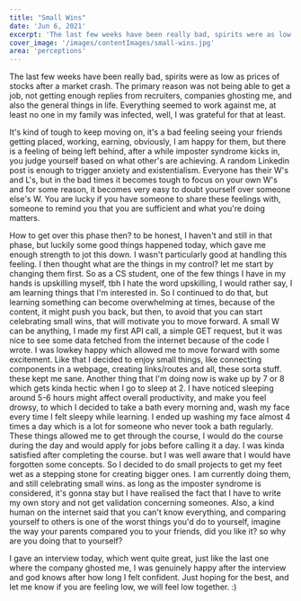 ```yaml
---
title: "Small Wins"
date: 'Jun 6, 2021'
excerpt: 'The last few weeks have been really bad, spirits were as low as...'
cover_image: '/images/contentImages/small-wins.jpg'
area: 'perceptions'
---
```


The last few weeks have been really bad, spirits were as low as prices of stocks after a market crash. The primary reason was not being able to get a job, not getting enough replies from recruiters, companies ghosting me, and also the general things in life. Everything seemed to work against me, at least no one in my family was infected, well, I was grateful for that at least.

It's kind of tough to keep moving on, it's a bad feeling seeing your friends getting placed, working, earning, obviously, I am happy for them, but there is a feeling of being left behind, after a while imposter syndrome kicks in, you judge yourself based on what other's are achieving. A random Linkedin post is enough to trigger anxiety and existentialism. Everyone has their W's and L's, but in the bad times it becomes tough to focus on your own W's and for some reason, it becomes very easy to doubt yourself over someone else's W. You are lucky if you have someone to share these feelings with, someone to remind you that you are sufficient and what you're doing matters.

How to get over this phase then? to be honest, I haven't and still in that phase, but luckily some good things happened today, which gave me enough strength to jot this down.
I wasn't particularly good at handling this feeling. I then thought what are the things in my control? let me start by changing them first. So as a CS student, one of the few things I have in my hands is upskilling myself, tbh I hate the word upskilling, I would rather say, I am learning things that I'm interested in. So I continued to do that, but learning something can become overwhelming at times, because of the content, it might push you back, but then, to avoid that you can start celebrating small wins, that will motivate you to move forward. 
A small W can be anything, I made my first API call, a simple GET request, but it was nice to see some data fetched from the internet because of the code I wrote. I was lowkey happy which allowed me to move forward with some excitement. Like that I decided to enjoy small things, like connecting components in a webpage, creating links/routes and all, these sorta stuff. these kept me sane.
Another thing that I'm doing now is wake up by 7 or 8 which gets kinda hectic when I go to sleep at 2. 
I have noticed sleeping around 5-6 hours might affect overall productivity, and make you feel drowsy, to which I decided to take a bath every morning and, wash my face every time I felt sleepy while learning. I ended up washing my face almost 4 times a day which is a lot for someone who never took a bath regularly.
These things allowed me to get through the course, I would do the course during the day and would apply for jobs before calling it a day. 
I was kinda satisfied after completing the course. but I was well aware that I would have forgotten some concepts. So I decided to do small projects to get my feet wet as a stepping stone for creating bigger ones.
I am currently doing them, and still celebrating small wins. as long as the imposter syndrome is considered, it's gonna stay but I have realised the fact that I have to write my own story and not get validation concerning someones. Also, a kind human on the internet said that you can't know everything, and comparing yourself to others is one of the worst things you'd do to yourself, imagine the way your parents compared you to your friends, did you like it? so why are you doing that to yourself?

I gave an interview today, which went quite great, just like the last one where the company ghosted me, I was genuinely happy after the interview and god knows after how long I felt confident. Just hoping for the best, and let me know if you are feeling low, we will feel low together. :)
